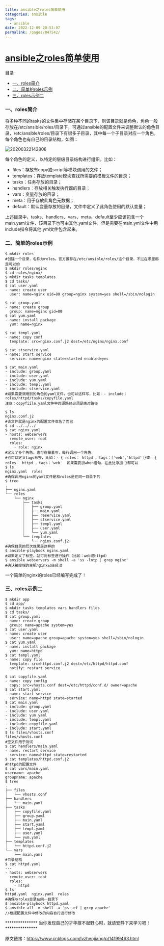 ```yaml
---
title: ansible之roles简单使用
categories: ansible
tags: 
  - ansible
date: 2022-12-09 20:53:07
permalink: /pages/847542/
---
```


# [ansible之roles简单使用](https://www.cnblogs.com/lvzhenjiang/p/14199463.html)



目录

- [一、roles简介](https://www.cnblogs.com/lvzhenjiang/p/14199463.html#一、roles简介)
- [二、简单的roles示例](https://www.cnblogs.com/lvzhenjiang/p/14199463.html#二、简单的roles示例)
- [三、roles示例二](https://www.cnblogs.com/lvzhenjiang/p/14199463.html#三、roles示例二)



### 一、roles简介

将多种不同的tasks的文件集中存储在某个目录下，则该目录就是角色，角色一般存放在/etc/ansible/roles/目录下，可通过ansible的配置文件来调整默认的角色目录，/etc/ansible/roles/目录下有很多子目录，其中每一个子目录对应一个角色，每个角色也有自己的目录结构，如图：

![20200322142808](https://gitee.com/lvzhenjiang/document/raw/master/%E5%B0%8F%E4%B9%A6%E5%8C%A0/20200322142808.png)

每个角色的定义，以特定的层级目录结构进行组织。比如：

- files：存放有copy或script等模块调用的文件；
- templates：存放template模块查找所需要的模板文件的目录；
- tasks：任务存放的目录；
- handlers：存放相关触发执行器的目录；
- vars：变量存放的目录；
- meta：用于存放此角色元数据；
- default：默认变量存放的目录，文件中定义了此角色使用的默认变量；

上述目录中，tasks、handlers、vars、meta、default至少应该包含一个main.yaml文件，该目录下也可由其他.yaml文件，但是需要在main.yml文件中用include指令将其他.yml文件包含起来。

### 二、简单的roles示例

```shell
$ mkdir roles   
#创建一个目录，名称为roles。官方推荐在/etc/ansible/roles/这个目录，不过在哪里都是可以的
$ mkdir roles/nginx
$ cd roles/nginx/
$ mkdir tasks templates
$ cd tasks/
$ cat user.yaml 
- name: create user
  user: name=nginx uid=80 group=nginx system=yes shell=/sbin/nologin

$ cat group.yaml 
- name: create group
  group: name=nginx gid=80
$ cat yum.yaml 
- name: install package
  yum: name=nginx

$ cat templ.yaml 
- name: copy conf
  template: src=nginx.conf.j2 dest=/etc/nginx/nginx.conf 

$ cat stservice.yaml 
- name: start service
  service: name=nginx state=started enabled=yes

$ cat main.yaml 
- include: group.yaml
- include: user.yaml
- include: yum.yaml
- include: templ.yaml
- include: stservice.yaml
#如果需要调用别的角色的yaml文件，也可以这样写，比如：- include：roles/httpd/tasks/copyfile.yaml
注意：copyfiile.yaml文件中的源路径必须是绝对路径

$ ls
nginx.conf.j2
#该文件就是nginx的配置文件改名了而已
$ cd ../../../
$ cat nginx.yaml 
- hosts: webservers
  remote_user: root
  roles:
    - role: nginx    
#定义了多个角色，也可在接着写，每行调用一个角色
#也可以定义tags标签，比如：- { roles： httpd ，tags：['web','httpd']}或- { roles： httpd ，tags：'web'  如果需要加when语句，在此处添加 }都可以
$ ls
nginx.yaml  roles
#确保调用nginx的yaml文件是和roles是在同一目录下的
$ tree
.
├── nginx.yaml
└── roles
    └── nginx
        ├── tasks
        │   ├── group.yaml
        │   ├── main.yaml
        │   ├── reservice.yaml
        │   ├── stservice.yaml
        │   ├── templ.yaml
        │   ├── user.yaml
        │   └── yum.yaml
        └── templates
            └── nginx.conf.j2
#确保目录的层次效果是这样的
$ ansible-playbook nginx.yaml 
#如果定义了标签，就可对标签进行操作（比如：web或httpd）
$ ansible webservers -m shell -a 'ss -lntp | grep nginx'
#确认被控端的主机nginx已经启动
```

一个简单的nginx的roles已经编写完成了！

### 三、roles示例二

```shell
$ mkdir app
$ cd app/
$ mkdir tasks templates vars handlers files
$ cd tasks/
$ cat group.yaml 
- name: create group
  group: name=apache system=yes
$ cat user.yaml 
- name: create user
  user: name=apache group=apache system=yes shell=/sbin/nologin
$ cat yum.yaml 
- name: install package
  yum: name=httpd
$ cat templ.yaml 
- name: copy file
  template: src=httpd.conf.j2 dest=/etc/httpd/httpd.conf
  notify: restart service

$ cat copyfile.yaml 
- name: copy config
  copy: src=vhosts.conf dest=/etc/httpd/conf.d/ owner=apache
$ cat start.yaml 
- name: start service
  service: name=httpd state=started
$ cat main.yaml 
- include: group.yaml
- include: user.yaml
- include: yum.yaml
- include: templ.yaml
- include: copyfile.yaml
- include: start.yaml
$ ls files/vhosts.conf 
files/vhosts.conf
#空文件用于测试
$ cat handlers/main.yaml 
- name: restart service
  service: name=httpd state=restarted
$ cat templates/httpd.conf.j2 
#httpd的配置文件
$ cat vars/main.yaml 
username: apache
groupname: apache
$ tree
.
├── files
│   └── vhosts.conf
├── handlers
│   └── main.yaml
├── tasks
│   ├── copyfile.yaml
│   ├── group.yaml
│   ├── main.yaml
│   ├── start.yaml
│   ├── templ.yaml
│   ├── user.yaml
│   └── yum.yaml
├── templates
│   └── httpd.conf.j2
└── vars
    └── main.yaml
#目录结构
$ cat httpd.yaml 
---
- hosts: webservers
  remote_user: root
  roles:
    - httpd
$ ls
httpd.yaml  nginx.yaml  roles
#确保与roles目录在同一目录下
$ ansible-playbook httpd.yaml 
$ ansible all -m shell -a 'ps -ef | grep apache'
//根据配置文件中修改的内容自行进行修改
```

*************** 当你发现自己的才华撑不起野心时，就请安静下来学习吧！***************

原文链接：https://www.cnblogs.com/lvzhenjiang/p/14199463.html

